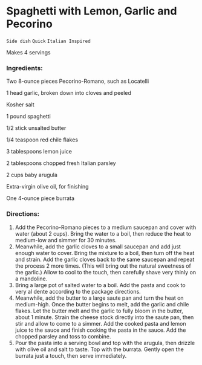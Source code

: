 # Spaghetti with Lemon, Garlic and Pecorino

`Side dish` `Quick` `Italian Inspired`

Makes 4 servings

### **Ingredients:**

Two 8-ounce pieces Pecorino-Romano, such as Locatelli

1 head garlic, broken down into cloves and peeled 

Kosher salt 

1 pound spaghetti 

1/2 stick unsalted butter 

1/4 teaspoon red chile flakes 

3 tablespoons lemon juice 

2 tablespoons chopped fresh Italian parsley 

2 cups baby arugula 

Extra-virgin olive oil, for finishing 

One 4-ounce piece burrata 

### **Directions:**

1. Add the Pecorino-Romano pieces to a medium saucepan and cover with water (about 2 cups). Bring the water to a boil, then reduce the heat to medium-low and simmer for 30 minutes.
2. Meanwhile, add the garlic cloves to a small saucepan and add just enough water to cover. Bring the mixture to a boil, then turn off the heat and strain. Add the garlic cloves back to the same saucepan and repeat the process 2 more times. (This will bring out the natural sweetness of the garlic.) Allow to cool to the touch, then carefully shave very thinly on a mandoline.
3. Bring a large pot of salted water to a boil. Add the pasta and cook to very al dente according to the package directions.
4. Meanwhile, add the butter to a large saute pan and turn the heat on medium-high. Once the butter begins to melt, add the garlic and chile flakes. Let the butter melt and the garlic to fully bloom in the butter, about 1 minute. Strain the cheese stock directly into the saute pan, then stir and allow to come to a simmer. Add the cooked pasta and lemon juice to the sauce and finish cooking the pasta in the sauce. Add the chopped parsley and toss to combine.
5. Pour the pasta into a serving bowl and top with the arugula, then drizzle with olive oil and salt to taste. Top with the burrata. Gently open the burrata just a touch, then serve immediately.
